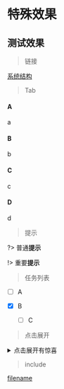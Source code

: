 # 特殊效果  <!-- {docsify-ignore-all} --> 



## 测试效果 <!-- {docsify-ignore} -->

> 链接

[系统结构](common/01-system-structure.md)



> Tab

<!-- tabs:start -->

#### **A**

a

#### **B**

b

#### **C**

c

#### **D**

d

<!-- tabs:end -->



>提示

?> 普通**提示**

!> 重要**提示**



> 任务列表

- [ ] A

- [x] B
  - [ ] C



> 点击展开

<details>
  <summary>点击展开有惊喜</summary>
   lucky day
</details>



> include

[filename](../daily/README.md ':include')



